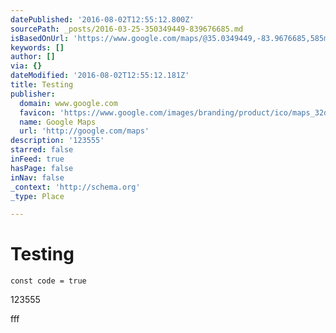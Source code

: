 ```yaml
---
datePublished: '2016-08-02T12:55:12.800Z'
sourcePath: _posts/2016-03-25-350349449-839676685.md
isBasedOnUrl: 'https://www.google.com/maps/@35.0349449,-83.9676685,585m/data=!3m1!1e3'
keywords: []
author: []
via: {}
dateModified: '2016-08-02T12:55:12.181Z'
title: Testing
publisher:
  domain: www.google.com
  favicon: 'https://www.google.com/images/branding/product/ico/maps_32dp.ico'
  name: Google Maps
  url: 'http://google.com/maps'
description: '123555'
starred: false
inFeed: true
hasPage: false
inNav: false
_context: 'http://schema.org'
_type: Place

---
```

# Testing

    const code = true

123555

fff